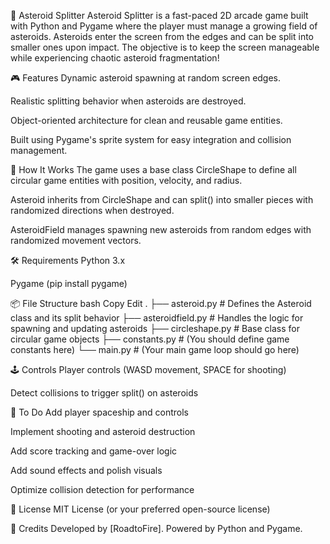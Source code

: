 🚀 Asteroid Splitter
Asteroid Splitter is a fast-paced 2D arcade game built with Python and Pygame where the player must manage a growing field of asteroids. Asteroids enter the screen from the edges and can be split into smaller ones upon impact. The objective is to keep the screen manageable while experiencing chaotic asteroid fragmentation!

🎮 Features
Dynamic asteroid spawning at random screen edges.

Realistic splitting behavior when asteroids are destroyed.

Object-oriented architecture for clean and reusable game entities.

Built using Pygame's sprite system for easy integration and collision management.


🧠 How It Works
The game uses a base class CircleShape to define all circular game entities with position, velocity, and radius.

Asteroid inherits from CircleShape and can split() into smaller pieces with randomized directions when destroyed.

AsteroidField manages spawning new asteroids from random edges with randomized movement vectors.

🛠️ Requirements
Python 3.x

Pygame (pip install pygame)

📦 File Structure
bash
Copy
Edit
.
├── asteroid.py         # Defines the Asteroid class and its split behavior
├── asteroidfield.py    # Handles the logic for spawning and updating asteroids
├── circleshape.py      # Base class for circular game objects
├── constants.py        # (You should define game constants here)
└── main.py             # (Your main game loop should go here)

🕹️ Controls
Player controls (WASD movement, SPACE for shooting)

Detect collisions to trigger split() on asteroids

🚧 To Do
 Add player spaceship and controls

 Implement shooting and asteroid destruction

 Add score tracking and game-over logic

 Add sound effects and polish visuals

 Optimize collision detection for performance

📃 License
MIT License (or your preferred open-source license)

🙌 Credits
Developed by [RoadtoFire]. Powered by Python and Pygame.
